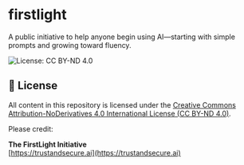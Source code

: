 # firstlight
A public initiative to help anyone begin using AI—starting with simple prompts and growing toward fluency.  

![License: CC BY-ND 4.0](https://img.shields.io/badge/License-CC%20BY--ND%204.0-lightgrey.svg)

## 📄 License

All content in this repository is licensed under the 
[Creative Commons Attribution-NoDerivatives 4.0 International License (CC BY-ND 4.0)](https://creativecommons.org/licenses/by-nd/4.0/).

Please credit:

**The FirstLight Initiative**  
[https://trustandsecure.ai](https://trustandsecure.ai)
